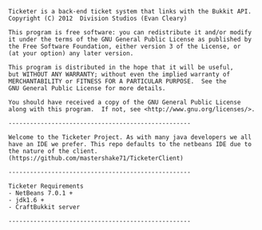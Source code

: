     Ticketer is a back-end ticket system that links with the Bukkit API.
    Copyright (C) 2012  Division Studios (Evan Cleary)

    This program is free software: you can redistribute it and/or modify
    it under the terms of the GNU General Public License as published by
    the Free Software Foundation, either version 3 of the License, or
    (at your option) any later version.

    This program is distributed in the hope that it will be useful,
    but WITHOUT ANY WARRANTY; without even the implied warranty of
    MERCHANTABILITY or FITNESS FOR A PARTICULAR PURPOSE.  See the
    GNU General Public License for more details.

    You should have received a copy of the GNU General Public License
    along with this program.  If not, see <http://www.gnu.org/licenses/>.
    
    ---------------------------------------------------
    
    Welcome to the Ticketer Project. As with many java developers we all have an IDE we prefer. This repo defaults to the netbeans IDE due to the nature of the client.(https://github.com/mastershake71/TicketerClient)
    
    ---------------------------------------------------
    
    Ticketer Requirements
    - NetBeans 7.0.1 +
    - jdk1.6 +
    - CraftBukkit server
    
    ---------------------------------------------------

